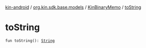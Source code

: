 [kin-android](../../index.md) / [org.kin.sdk.base.models](../index.md) / [KinBinaryMemo](index.md) / [toString](./to-string.md)

# toString

`fun toString(): `[`String`](https://kotlinlang.org/api/latest/jvm/stdlib/kotlin/-string/index.html)